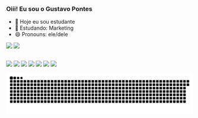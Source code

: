 ### Oiii! Eu sou o Gustavo Pontes 


- 🔭 Hoje eu sou estudante
- 🌱 Estudando: Marketing
- 😄 Pronouns: ele/dele

<div>
  <a herf="https://github.com/GustavoPontess">
  <img height="180em" src="https://github-readme-stats.vercel.app/api?username=GustavoPontess&show_icons=true&theme=tokyonight"/>
  <img height="180em" src="https://github-readme-stats.vercel.app/api/top-langs/?username=GustavoPontess&layout=compact$langs_count=16&theme=tokyonight"/>
</div>
  
 ##
 
<div>
  <a herf="#" target="_blank"><img src="https://img.shields.io/badge/Gmail-D14836?style=for-the-badge&logo=gmail&logoColor=white" target="_blank"></a>
  <a herf="#" target="_blank"><img src="https://img.shields.io/badge/Discord-7289DA?style=for-the-badge&logo=discord&logoColor=white" target="_blank"></a>
  <a herf="#" target="_blank"><img src="https://img.shields.io/badge/Twitch-9146FF?style=for-the-badge&logo=twitch&logoColor=white" target="_blank"></a>
  <a herf="#" target="_blank"><img src="https://img.shields.io/badge/-LinkedIn-%230077B5?style=for-the-badge&logo=linkedin&logoColor=white" target="_blank"></a>
  <a herf="#" target="_blank"><img src="https://img.shields.io/badge/-Instagram-%23E4405F?style=for-the-badge&logo=instagram&logoColor=white" target="_blank"></a>
  <a herf="#" target="_blank"><img src="https://img.shields.io/badge/Twitter-1DA1F2?style=for-the-badge&logo=twitter&logoColor=white" target="_blank"></a>
  <a herf="#" target="_blank"><img src="https://img.shields.io/badge/Facebook-1877F2?style=for-the-badge&logo=facebook&logoColor=white" target="_blank"></a>
</div>  


  ![](https://github.com/GustavoPontess/GustavoPontess/blob/output/github-contribution-grid-snake.svg)
